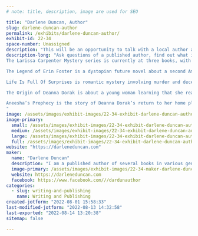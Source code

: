 ```yaml
---
# note: title, description, image are used for SEO

title: "Darlene Duncan, Author"
slug: darlene-duncan-author
permalink: /exhibits/darlene-duncan-author/
exhibit-id: 22-34
space-number: Unassigned
description: "This will be an opportunity to talk with a local author and get a signed copy of her books."
description-long: "Ask questions of a published author, find out what it takes to write, publish, design a book cover and read a book for audio.
The Larissa Carpenter Mystery series is currently at three books, with a fourth in the works. It starts with A New Beginning in Coventry Beach, followed by Lust & Distrust, and Fatal Misunderstanding. The series follows the adventures of Larissa Carpenter. According to Detective Angela Murdoch, Larissa reports more dead bodies to her than the 911 dispatcher. Both Larissa and Det. Murdoch are in denial about being attracted to one another. Harriet, the owner of a café named My Place, is determined to get them together. 

The Legend of Erin Foster is a dystopian future novel about a second American Revolution brought about by the country being run by religious zealots. In Erin’s eyes, you’re either part of the solution or you’re part of the problem.

Life Is Full Of Surprises is romantic mystery involving murder and deception.

The Origin of Deanna Dorak is about a young woman learning that she really is from another planet and realizing that she can needs to return there.

Aneesha’s Prophecy is the story of Deanna Dorak’s return to her home planet and her fight to return to the throne of Nedamla.
"
image: /assets/images/exhibit-images/22-34-exhibit-darlene-duncan-author-collage-large.png
image-primary: 
  small: /assets/images/exhibit-images/22-34-exhibit-darlene-duncan-author-collage-small.png
  medium: /assets/images/exhibit-images/22-34-exhibit-darlene-duncan-author-collage-medium.png
  large: /assets/images/exhibit-images/22-34-exhibit-darlene-duncan-author-collage-large.png
  full: /assets/images/exhibit-images/22-34-exhibit-darlene-duncan-author-collage-full.png
website: "https://darleneduncan.com"
maker: 
  name: "Darlene Duncan"
  description: "I am a published author of several books in various genres. I not only write the books, I design the covers and I&#039;m in the process of reading my books for Audible."
  image-primary: /assets/images/exhibit-images/22-34-maker-darlene-duncan-author-img-0779-cropped-revised-medium.jpg
  website: https://darleneduncan.com
  facebook: https://www.facebook.com///dardunauthor
categories: 
  - slug: writing-and-publishing
    name: Writing and Publishing
created-jotform: "2022-08-01 15:58:33"
last-modified-jotform: "2022-08-13 14:32:58"
last-exported: "2022-08-14 13:20:38"
sitemap: false

---
```

